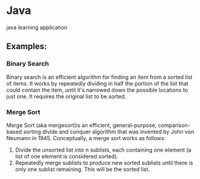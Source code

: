 # Java
java learning application

## Examples:
### Binary Search

Binary search is an efficient algorithm for finding an item from a sorted list of items. It works by repeatedly dividing in half the portion of the list that could contain the item, until it's narrowed down the possible locations to just one. It requires the original list to be sorted.

### Merge Sort

Merge Sort (aka mergesort)is an efficient, general-purpose, comparison-based sorting divide and conquer algorithm that was invented by John von Neumann in 1945. Conceptually, a merge sort works as follows:

1. Divide the unsorted list into n sublists, each containing one element (a list of one element is considered sorted).
1. Repeatedly merge sublists to produce new sorted sublists until there is only one sublist remaining. This will be the sorted list.
